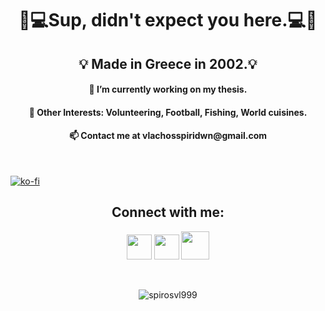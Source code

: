 <h1 align="center">👨💻Sup, didn't expect you here.💻👨</h1>

<h2 align="center">💡 Made in Greece in 2002.💡</h2>
<h4 align="center">🧠 I’m currently working on my thesis.</h4>
<h4 align="center">🎣 Other Interests: Volunteering, Football, Fishing, World cuisines.</h4>
<h4 align="center">📫 Contact me at vlachosspiridwn@gmail.com</h4>
<br>

[![ko-fi](https://ko-fi.com/img/githubbutton_sm.svg)](https://ko-fi.com/A0A31EYOSW)

<h2 align="center">Connect with me:</h2>
<p align="center"><a href="https://www.linkedin.com/in/spiridon-vlachos-65ba78204/"><img src="https://cdn-icons-png.flaticon.com/512/174/174857.png" height="40" width="40" /></a>  <a href="https://www.instagram.com/vlachoospiros"><img src="https://external-content.duckduckgo.com/iu/?u=https%3A%2F%2Fwww.aesthetx.com%2Fwp-content%2Fuploads%2F2021%2F01%2F1200px-Instagram_logo_2016.svg-1-min.png&f=1&nofb=1" height="40" width="40" /></a> <a href="mailto:vlachosspiridwn@gmail.com" target="_blank">
 <img src="https://upload.wikimedia.org/wikipedia/commons/thumb/e/ee/%28at%29.svg/1280px-%28at%29.svg.png" height="45" width="45" /> </a></p>
<br>

<p align="center"><img align="center" src="https://github-readme-stats.vercel.app/api/top-langs?username=spirosvl999&show_icons=true&locale=en&layout=compact&theme=darcula&hide=shaderlab,mathematica" alt="spirosvl999"/></p>
